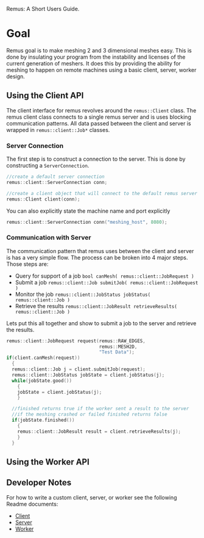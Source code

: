 Remus: A Short Users Guide.

# Goal #

Remus goal is to make meshing 2 and 3 dimensional meshes easy.
This is done by insulating your program from the instability and licenses of the
current generation of meshers. It does this by providing the ability for
meshing to happen on remote machines using a basic client, server, worker design.

## Using the Client API ##

The client interface for remus revolves around the ```remus::Client``` class.
The remus client class connects to a single remus server and is uses blocking
communication patterns. All data passed between the client and server is
wrapped in ```remus::client::Job*``` classes.

### Server Connection ###
The first step is to construct a connection to the server. This is done by
constructing a ```ServerConnection```.

```cpp
//create a default server connection
remus::client::ServerConnection conn;

//create a client object that will connect to the default remus server
remus::Client client(conn);
```

You can also explicitly state the machine name and port explicitly
```cpp
remus::client::ServerConnection conn("meshing_host", 8080);
```

### Communication with Server ###

The communication pattern that remus uses between the client and
server is has a very simple flow. The process can be broken
into 4 major steps. Those steps are:

- Query for support of a job
  ```bool canMesh( remus::client::JobRequest )```
- Submit a job
  ```remus::client::Job submitJob( remus::client::JobRequest )```
- Monitor the job
  ```remus::client::JobStatus jobStatus( remus::client::Job )```
- Retrieve the results
  ```remus::client::JobResult retrieveResults( remus::client::Job )```

Lets put this all together and show to submit a job to the server
and retrieve the results.

```cpp
remus::client::JobRequest request(remus::RAW_EDGES,
                                  remus::MESH2D,
                                  "Test Data");
if(client.canMesh(request))
  {
  remus::client::Job j = client.submitJob(request);
  remus::client::JobStatus jobState = client.jobStatus(j);
  while(jobState.good())
    {
    jobState = client.jobStatus(j);
    }

  //finished returns true if the worker sent a result to the server
  //if the meshing crashed or failed finished returns false
  if(jobState.finished())
    {
    remus::client::JobResult result = client.retrieveResults(j);
    }
  }
```

## Using the Worker API ##


## Developer Notes ##

For how to write a custom client, server, or worker see the
following Readme documents:

- [Client](remus/client/Readme.md)
- [Server](remus/server/Readme.md)
- [Worker](remus/worker/Readme.md)